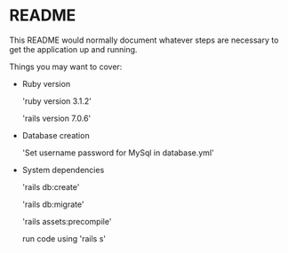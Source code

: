 # README

This README would normally document whatever steps are necessary to get the
application up and running.

Things you may want to cover:

* Ruby version

	'ruby version 3.1.2'

	'rails version 7.0.6'

* Database creation

  'Set username password for MySql in database.yml'

* System dependencies

	'rails db:create'

	'rails db:migrate'

	'rails assets:precompile'

	run code using 'rails s'

